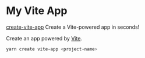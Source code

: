 # My Vite App

[create-vite-app](https://github.com/vitejs/create-vite-app) Create a Vite-powered app in seconds!

Create an app powered by [Vite](https://github.com/vitejs/vite).

```bash
yarn create vite-app <project-name>
```
